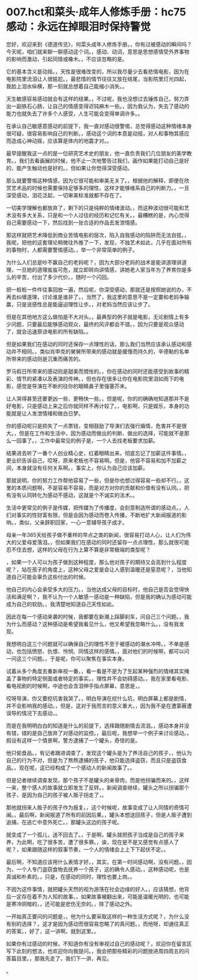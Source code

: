 # 007.hct和菜头·成年人修炼手册：hc75 感动：永远在掉眼泪时保持警觉

您好，欢迎来到《德道传览》，何菜头成年人修炼手册。，你有过被感动的瞬间吗？今天呢，咱们就来聊一聊感动这个词。，感动、动词，意思是思想感情受外界事物的影响而激动，引起同情或橡木。，不应该忽略的是。

它的基本含义是动摇。，天性是很难改变的，所以我尽量少去看悲情电影，因为在电影院里流泪让人很尴尬。，最悲情的情节往往又放在结尾，当影院里灯光四起，我脸上泪水纵横，那一刻就总想着自己能缩小消失。。

天生敏感容易感动就会有这样的结果。，不过呢，我也没想过去锤炼自己，努力弄出一副铁石心肠，让自己的情感变得迟钝麻木一些。，因为我认为，失去了感动的能力也就失去了许多个人感受，人生可能会变得单调许多。。

在承认自己敏感意感动的前提下，我一直对感动很警惕，总觉得感动这种情绪本身很可疑，很容易影响自己的判断。，感动这个词的本意是动摇，对人和事物其感应而造成心神动摇，应该算是体内的地震才对。。

最早提醒我这一点的是一位研究艺术史的朋友，他一直负责我们几位朋友的美学教育。，我们去看画展的时候，他不止一次地警告过我们，画作如果能打动自己是好的，能产生触动也是好的。，但如果让你觉得深受感动。

那么就要警惕这种情感，因为它很可能和审美无关了。，根据他的解释，即便在欣赏艺术品的时候也需要保持足够多的理性，这样才能够维系自己的判断力。，一旦深受感动，泪花泛起，一切审美标准就都不存在了。

一切美学理解也都放弃了，剩下的只是纯粹的情绪波动。，而这种波动很可能和艺术没有多大关系，只是和一个人过往的经历和记忆有关。，最糟糕的是，内心觉得自己需要感动一下，然后找到一张合适的作品去发泄情感。

那这样就把艺术降低到商业苦情电影的层次，陷入自我感动的陷阱而无法自拔。，我呢，把他的这套理论稍微往外推了一下，发现，不独艺术如此，几乎在面对所有的事物时，人都需要警惕感动。，举一个非常简单的例子。

为什么人们总是吵不赢自己的老妈呢？，因为大部分老妈的战术是能讲道理讲道理，一旦她的道理岌岌可危，就立即转向讲情感，讲她老人家当年为了养育你是多么的辛苦，付出了多少代价。，随时一个闪回。

把一桩桩一件件往事回放一遍，然后呢，你深受感动，那就还是按照她说的办，不再去纠缠道理，讨论谁是谁非了。，当然了，我这里的意思不是一定要和老妈争输赢，只是说感性总是能逼迫理性让步。，对老妈当然应该让步了。

但是在其他地方这么做怕是不大对头。，最典型的例子就是电影，无论剧情上有多少问题，只要最后能够感动观众，最终的风评都会不错。，因为只要是观众感动了，就会迅速原谅电影的所有缺陷。。

但是如果我们在感动的同时还保存一点理性的话，那么我们当然应该承认感动和感动并不相同。，类似肖申克的舅舅所带来的感动就是缓慢而持久的，辛德勒的名单所带来的感动则是沉重而痛苦的。

罗马假日所带来的感动则是甜美而惆怅的。，你在感动的同时还能感受到故事的精彩、情节的紧凑以及表演的传神。，但也存在很多让你在电影院里泪如雨下的电影，感觉是导演在不断的往你的眼睛鼻子里强塞芥末。

让人哭得甚至还要更凶一些、更畅快一些。，但是呢，你的的确确地知道那并不是好电影，只是感动上来之后你就同样不再计较了。，电影啊，只是娱乐，本身的功能就是让人发泄情绪和做白日梦。

你的感动呢只是损失了一点票钱，变相鼓励了导演们去强行煽情，危害并不是很大。，但是在工作和生活中，因为感动而做出的判断、做出的选择，可能就不是那么一回事了。，工作中最常见的例子是，一个人去找老板要求加薪。

结果进去听了一番个人创业精心史，红着眼睛出来，彻底忘记了加薪这件事情。，更业织告诉自己，哎呀，原来老板也不容易啊。但是，他容不容易和加不加薪之间，本身就没有任何关系啊。，事实上，你认为自己应该加薪。

那就说明，你的努力工作帮他容易了一些，但是你也想过得容易一些却不行。，这里的本质问题啊，不是容易不容易，而是对方对你的贡献和价值有没有认同。，把有没有认同转化为感动不感动，这就是个不诚实的法术。。

生活中更常见的例子是传媒，把传媒为了传播度，会刻意制造所谓的感动点。，人们对事实的性财富有限，但是会因为感动而卷入传播，不断地扩大新闻报道的影响。，类似，父亲辞职回家，一心一意辅导孩子成才。

母亲一年365天给孩子做不重样的早点之类的新闻，很容易打动人心，让人们为伟大的父爱母爱落泪。，但如果我们在感动的同时还留存一点点理性，那么就很可能忍不住去想，这样的父母在行为上算不算是非常极端的类型呢？

，如果一个人可以为孩子做到这种程度，那么他对孩子的期待又会高到什么程度呢？，站在孩子的角度上，这种父母之爱是会让人感到温暖还是窒息呢？，当他知道自己可能会辜负这些付出的时候。

他自己的内心会承受多大的压力。，当他达成父母的目标时，他自己是否会觉得快活和满足啊？，我不认为一个人敏感一感动是一种缺陷，但是我的确认为感动可能成为自己的软肋。，我清楚地知道自己天性如此。

因此在每一个感动来袭的时候，我都要在新潮上踩脚刹车，问自己三个问题。，我为什么而感动？这种感动是希望我看见什么，他又希望我忽略什么。，没有我发现。

我想明白这三个问题就可以确保自己的理性不至于被感动的潮水冲垮。，不单是感动，也包括愤怒、仇恨、怜悯、同情这样的感情。，面对他们的时候啊，都可以问一问这三个问题。，于是呢，你可以聚焦在事实本身。

试着从多个角度去重新审视一番，，看一看是不是为了生起某种强烈的情绪其实掩盖了事物的特定侧面或者特定的事实。，理性并不会妨碍感动。，我在家里看电影、看电视剧的时候啊，中途也会含泪伸手指点屏幕，意思是，。

哎呀导演，你又要挖坑害我哭了。，明白导演在挖什么坑，明白屏幕上都是剧情，并不会影响我的感动。，但是，这对于我而言的意义重大。，因为我不是在遭蒙蔽遭误导的情况下去感动，。

而是在我明明白白的知道是什么的前提下，选择跟随剧情去流泪。，感动本身并没有错，错的是自己放弃了对感动的监控。，最后呢，我想举一个例子来讨论感动。，假设有这样一个情景啊，警方逮捕了一个罐头，奇怪的是。

他只偷食品。，有记者跟进调查了，发现这个罐头是为了养活自己的孩子，，他认为自己的行为不对，但是为了熬熬逮捕的孩子，他只能选择盗窃，而且只是盗窃食品。，现在呢，这已经构成了一个感动人的新闻故事了。。

但是记者继续调查发现，那个孩子不是罐头的亲骨肉，而是他拐骗而来的。，这样一来，整个感人的故事就立即发生了反转。，新闻调查继续，罐头之所以拐骗那个孩子，是因为自己的孩子被人贩子拐走了，。

那他就拐来人贩子的孩子作为报复。，这个时候呢，故事变成了让人同情的奇情可闽。，最后啊，新闻报道了所有的前因后果。，罐头本想送回孩子，但是人贩子遭到追捕，在逃亡中意外死亡。，那罐头这边的孩子呢。

就变成了一个孤儿，送不回去了。，于是啊，罐头就把孩子当成是自己的孩子来养，为此啊，吃了很多苦，遭了很多罪。，诶，现在是不是又感觉有点感人了呢？，如果跟随这样的叙事节奏，一个人的情绪会上上下下起伏不定。。

最后啊，不知道应该用什么表情才好。，其实，在第一时间感动啊，没有问题。，因为，一个人专门盗窃食物去抚养一个孩子，这的确令人感动。，这种感动呢，也是真诚和朴素的。，只是，在感动的同时，理性也要上岗。。

不因为这件事情，就把罐头天然的视为游荡在社会边缘的好人。，应该猜想，他背后一定存在着不为人知的故事。，如果故事被翻出来，可能是温暖光明的，也可能是寒冷阴暗的，，还可能是悲伤无奈的。，除了感动之外。

一开始真正要问的问题是，，他为什么要采取这样的一种生活方式呢？，为什么没有别的选择？，这才是因为感动而很容易忽略了的真问题。，而他呀，却通往真正的答案。，好了，这一讲啊，就到这里。。

如果你有过感动的时候，不知道你有没有审视过自己的感动呢？，欢迎你在留言区写下此刻的想法，也欢迎你向我提问。，我会把那些精彩的问题放进周四周五的问答篇目里。，那我先走了，我们下一讲，再见。

。